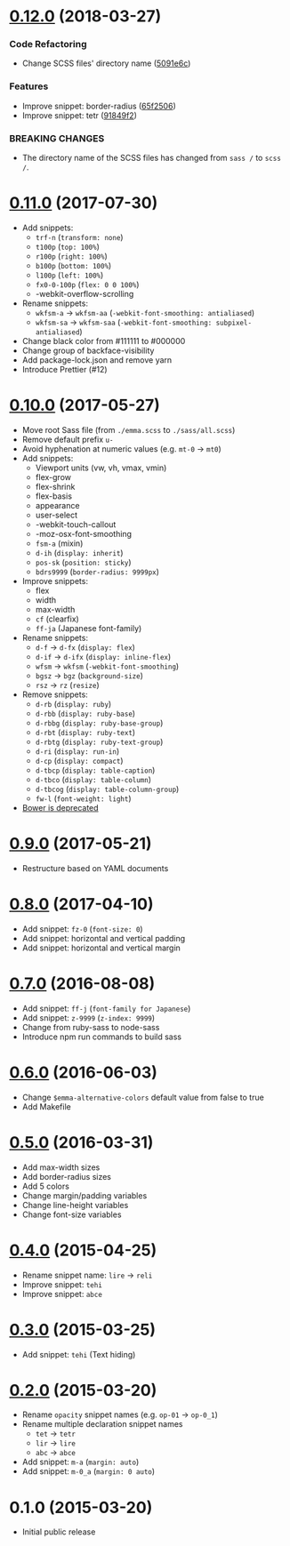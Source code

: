 <a name="0.12.0"></a>
# [0.12.0](https://github.com/ruedap/emma.css/compare/0.11.0...0.12.0) (2018-03-27)


### Code Refactoring

* Change SCSS files' directory name ([5091e6c](https://github.com/ruedap/emma.css/commit/5091e6c))


### Features

* Improve snippet: border-radius ([65f2506](https://github.com/ruedap/emma.css/commit/65f2506))
* Improve snippet: tetr ([91849f2](https://github.com/ruedap/emma.css/commit/91849f2))


### BREAKING CHANGES

* The directory name of the SCSS files has changed from `sass /` to `scss /`.



<a name="0.11.0"></a>
# [0.11.0](https://github.com/ruedap/emma.css/compare/0.10.0...0.11.0) (2017-07-30)
* Add snippets:
    * `trf-n` (`transform: none`)
    * `t100p` (`top: 100%`)
    * `r100p` (`right: 100%`)
    * `b100p` (`bottom: 100%`)
    * `l100p` (`left: 100%`)
    * `fx0-0-100p` (`flex: 0 0 100%`)
    * -webkit-overflow-scrolling
* Rename snippets:
    * `wkfsm-a` -> `wkfsm-aa` (`-webkit-font-smoothing: antialiased`)
    * `wkfsm-sa` -> `wkfsm-saa` (`-webkit-font-smoothing: subpixel-antialiased`)
* Change black color from #111111 to #000000
* Change group of backface-visibility
* Add package-lock.json and remove yarn
* Introduce Prettier (#12)


<a name="0.10.0"></a>
# [0.10.0](https://github.com/ruedap/emma.css/compare/0.9.0...0.10.0) (2017-05-27)
* Move root Sass file (from `./emma.scss` to `./sass/all.scss`)
* Remove default prefix `u-`
* Avoid hyphenation at numeric values (e.g. `mt-0` -> `mt0`)
* Add snippets:
    * Viewport units (vw, vh, vmax, vmin)
    * flex-grow
    * flex-shrink
    * flex-basis
    * appearance
    * user-select
    * -webkit-touch-callout
    * -moz-osx-font-smoothing
    * `fsm-a` (mixin)
    * `d-ih` (`display: inherit`)
    * `pos-sk` (`position: sticky`)
    * `bdrs9999` (`border-radius: 9999px`)
* Improve snippets:
    * flex
    * width
    * max-width
    * `cf` (clearfix)
    * `ff-ja` (Japanese font-family)
* Rename snippets:
    * `d-f` -> `d-fx` (`display: flex`)
    * `d-if` -> `d-ifx` (`display: inline-flex`)
    * `wfsm` -> `wkfsm` (`-webkit-font-smoothing`)
    * `bgsz` -> `bgz` (`background-size`)
    * `rsz` -> `rz` (`resize`)
* Remove snippets:
    * `d-rb` (`display: ruby`)
    * `d-rbb` (`display: ruby-base`)
    * `d-rbbg` (`display: ruby-base-group`)
    * `d-rbt` (`display: ruby-text`)
    * `d-rbtg` (`display: ruby-text-group`)
    * `d-ri` (`display: run-in`)
    * `d-cp` (`display: compact`)
    * `d-tbcp` (`display: table-caption`)
    * `d-tbco` (`display: table-column`)
    * `d-tbcog` (`display: table-column-group`)
    * `fw-l` (`font-weight: light`)
* [Bower is deprecated](https://github.com/bower/bower/pull/2458)



<a name="0.9.0"></a>
# [0.9.0](https://github.com/ruedap/emma.css/compare/0.8.0...0.9.0) (2017-05-21)
* Restructure based on YAML documents



<a name="0.8.0"></a>
# [0.8.0](https://github.com/ruedap/emma.css/compare/0.7.0...0.8.0) (2017-04-10)
* Add snippet: `fz-0` (`font-size: 0`)
* Add snippet: horizontal and vertical padding
* Add snippet: horizontal and vertical margin



<a name="0.7.0"></a>
# [0.7.0](https://github.com/ruedap/emma.css/compare/0.6.0...0.7.0) (2016-08-08)
* Add snippet: `ff-j` (`font-family for Japanese`)
* Add snippet: `z-9999` (`z-index: 9999`)
* Change from ruby-sass to node-sass
* Introduce npm run commands to build sass



<a name="0.6.0"></a>
# [0.6.0](https://github.com/ruedap/emma.css/compare/0.5.0...0.6.0) (2016-06-03)
* Change `$emma-alternative-colors` default value from false to true
* Add Makefile



<a name="0.5.0"></a>
# [0.5.0](https://github.com/ruedap/emma.css/compare/0.4.0...0.5.0) (2016-03-31)
* Add max-width sizes
* Add border-radius sizes
* Add 5 colors
* Change margin/padding variables
* Change line-height variables
* Change font-size variables



<a name="0.4.0"></a>
# [0.4.0](https://github.com/ruedap/emma.css/compare/0.3.0...0.4.0) (2015-04-25)
* Rename snippet name: `lire` -> `reli`
* Improve snippet: `tehi`
* Improve snippet: `abce`



<a name="0.3.0"></a>
# [0.3.0](https://github.com/ruedap/emma.css/compare/0.2.0...0.3.0) (2015-03-25)
* Add snippet: `tehi` (Text hiding)



<a name="0.2.0"></a>
# [0.2.0](https://github.com/ruedap/emma.css/compare/0.1.0...0.2.0) (2015-03-20)
* Rename `opacity` snippet names (e.g. `op-01` -> `op-0_1`)
* Rename multiple declaration snippet names
    * `tet` -> `tetr`
    * `lir` -> `lire`
    * `abc` -> `abce`
* Add snippet: `m-a` (`margin: auto`)
* Add snippet: `m-0_a` (`margin: 0 auto`)



<a name="0.1.0"></a>
# 0.1.0 (2015-03-20)
* Initial public release
